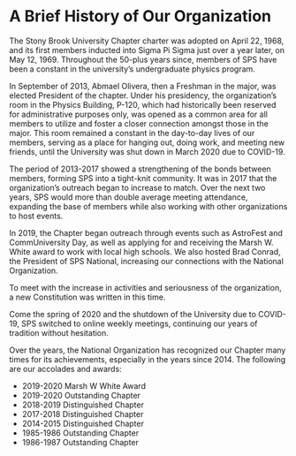 # A Brief History of Our Organization

The Stony Brook University Chapter charter was adopted on April 22, 1968, and its first members inducted into Sigma Pi Sigma just over a year later, on May 12, 1969. Throughout the 50-plus years since, members of SPS have been a constant in the university’s undergraduate physics program.

In September of 2013, Abmael Olivera, then a Freshman in the major, was elected President of the chapter. Under his presidency, the organization’s room in the Physics Building, P-120, which had historically been reserved for administrative purposes only, was opened as a common area for all members to utilize and foster a closer connection amongst those in the major. This room remained a constant in the day-to-day lives of our members, serving as a place for hanging out, doing work, and meeting new friends, until the University was shut down in March 2020 due to COVID-19.

The period of 2013-2017 showed a strengthening of the bonds between members, forming SPS into a tight-knit community. It was in 2017 that the organization’s outreach began to increase to match. Over the next two years, SPS would more than double average meeting attendance, expanding the base of members while also working with other organizations to host events.

In 2019, the Chapter began outreach through events such as AstroFest and CommUniversity Day, as well as applying for and receiving the Marsh W. White award to work with local high schools. We also hosted Brad Conrad, the President of SPS National, increasing our connections with the National Organization.

To meet with the increase in activities and seriousness of the organization, a new Constitution was written in this time.

Come the spring of 2020 and the shutdown of the University due to COVID-19, SPS switched to online weekly meetings, continuing our years of tradition without hesitation.

Over the years, the National Organization has recognized our Chapter many times for its achievements, especially in the years since 2014. The following are our accolades and awards:

- 2019-2020	Marsh W White Award
- 2019-2020	Outstanding Chapter
- 2018-2019	Distinguished Chapter
- 2017-2018	Distinguished Chapter
- 2014-2015	Distinguished Chapter
- 1985-1986 Outstanding Chapter
- 1986-1987 Outstanding Chapter
